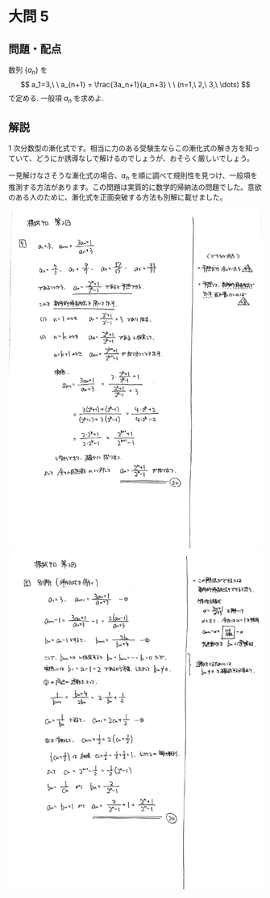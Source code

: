 ﻿---
layout: default
parent: 第 2 回
grand_parent: 模試テロ
summary: 1次分数型漸化式
published: false
---

# 大問 5

## 問題・配点

数列 $\lbrace a_n \rbrace$ を $$ a_1=3,\ \ a_{n+1} = \frac{3a_n+1}{a_n+3} \ \ (n=1,\ 2,\ 3,\ \dots) $$ で定める. 一般項 $a_n$ を求めよ.

## 解説

$1$ 次分数型の漸化式です。相当に力のある受験生ならこの漸化式の解き方を知っていて、どうにか誘導なしで解けるのでしょうが、おそらく厳しいでしょう。

一見解けなさそうな漸化式の場合、$a_n$ を順に調べて規則性を見つけ、一般項を推測する方法があります。この問題は実質的に数学的帰納法の問題でした。意欲のある人のために、漸化式を正面突破する方法も別解に載せました。

![](img/examterro_02-5-01.jpg)
![](img/examterro_02-5-02.jpg)